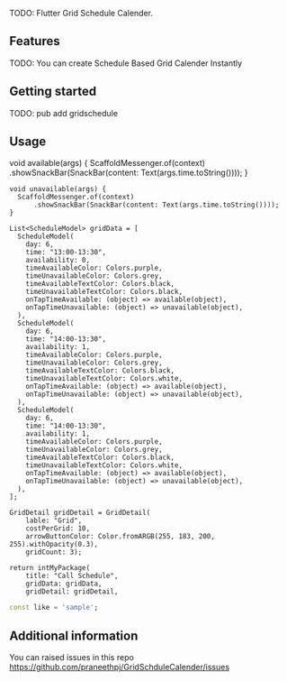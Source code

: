<!--
This README describes the package. If you publish this package to pub.dev,
this README's contents appear on the landing page for your package.

For information about how to write a good package README, see the guide for
[writing package pages](https://dart.dev/guides/libraries/writing-package-pages).

For general information about developing packages, see the Dart guide for
[creating packages](https://dart.dev/guides/libraries/create-library-packages)
and the Flutter guide for
[developing packages and plugins](https://flutter.dev/developing-packages).
-->

TODO: Flutter Grid Schedule Calender.

## Features

TODO: You can create Schedule Based Grid Calender Instantly

## Getting started

TODO:  pub add gridschedule

## Usage

void available(args) {
ScaffoldMessenger.of(context)
.showSnackBar(SnackBar(content: Text(args.time.toString())));
}

    void unavailable(args) {
      ScaffoldMessenger.of(context)
          .showSnackBar(SnackBar(content: Text(args.time.toString())));
    }

    List<ScheduleModel> gridData = [
      ScheduleModel(
        day: 6,
        time: "13:00-13:30",
        availability: 0,
        timeAvailableColor: Colors.purple,
        timeUnavailableColor: Colors.grey,
        timeAvailableTextColor: Colors.black,
        timeUnavailableTextColor: Colors.black,
        onTapTimeAvailable: (object) => available(object),
        onTapTimeUnavailable: (object) => unavailable(object),
      ),
      ScheduleModel(
        day: 6,
        time: "14:00-13:30",
        availability: 1,
        timeAvailableColor: Colors.purple,
        timeUnavailableColor: Colors.grey,
        timeAvailableTextColor: Colors.black,
        timeUnavailableTextColor: Colors.white,
        onTapTimeAvailable: (object) => available(object),
        onTapTimeUnavailable: (object) => unavailable(object),
      ),
      ScheduleModel(
        day: 6,
        time: "14:00-13:30",
        availability: 1,
        timeAvailableColor: Colors.purple,
        timeUnavailableColor: Colors.grey,
        timeAvailableTextColor: Colors.black,
        timeUnavailableTextColor: Colors.white,
        onTapTimeAvailable: (object) => available(object),
        onTapTimeUnavailable: (object) => unavailable(object),
      ),
    ];

    GridDetail gridDetail = GridDetail(
        lable: "Grid",
        costPerGrid: 10,
        arrowButtonColor: Color.fromARGB(255, 183, 200, 255).withOpacity(0.3),
        gridCount: 3);

    return intMyPackage(
        title: "Call Schedule",
        gridData: gridData,
        gridDetail: gridDetail,

```dart
const like = 'sample';
```

## Additional information

You can raised issues in this repo https://github.com/praneethpj/GridSchduleCalender/issues
